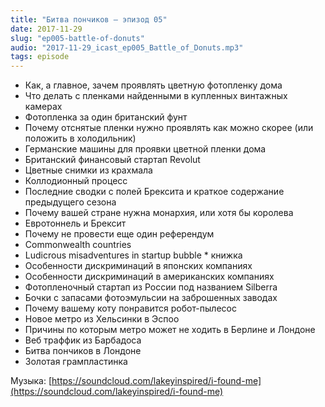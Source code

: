 ```yaml
---
title: "Битва пончиков — эпизод 05"
date: 2017-11-29
slug: "ep005-battle-of-donuts"
audio: "2017-11-29_icast_ep005_Battle_of_Donuts.mp3"
tags: episode
---
```


* Как, а главное, зачем проявлять цветную фотопленку дома
* Что делать с пленками найденными в купленных винтажных камерах
* Фотопленка за один британский фунт
* Почему отснятые пленки нужно проявлять как можно скорее (или положить в холодильник)
* Германские машины для проявки цветной пленки дома
* Британский финансовый стартап Revolut
* Цветные снимки из крахмала
* Коллодионный процесс
* Последние сводки с полей Брексита и краткое содержание предыдущего сезона
* Почему вашей стране нужна монархия, или хотя бы королева
* Евротоннель и Брексит
* Почему не провести еще один референдум
* Commonwealth countries
* Ludicrous misadventures in startup bubble * книжка
* Особенности дискриминаций в японских компаниях
* Особенности дискриминаций в американских компаниях
* Фотопленочный стартап из России под названием Silberra
* Бочки с запасами фотоэмульсии на заброшенных заводах
* Почему вашему коту понравится робот-пылесос
* Новое метро из Хельсинки в Эспоо
* Причины по которым метро может не ходить в Берлине и Лондоне
* Веб траффик из Барбадоса
* Битва пончиков в Лондоне
* Золотая грампластинка

Музыка: [https://soundcloud.com/lakeyinspired/i-found-me](https://soundcloud.com/lakeyinspired/i-found-me)

